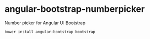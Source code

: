 angular-bootstrap-numberpicker
==============================

Number picker for Angular UI Bootstrap

    bower install angular-bootstrap bootstrap
